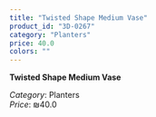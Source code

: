 ```yaml
---
title: "Twisted Shape Medium Vase"
product_id: "3D-0267"
category: "Planters"
price: 40.0
colors: ""
---
```


**Twisted Shape Medium Vase**

*Category*: Planters  
*Price*: ₪40.0

